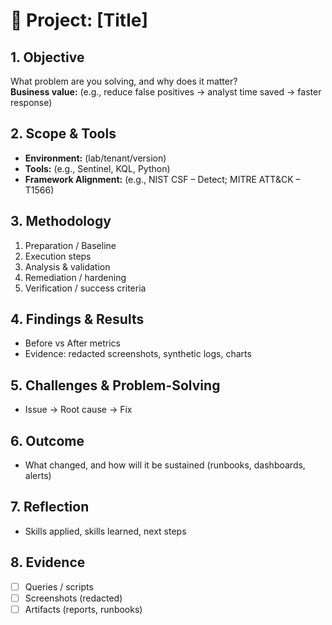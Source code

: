 # 📁 Project: [Title]

## 1. Objective
What problem are you solving, and why does it matter?  
**Business value:** (e.g., reduce false positives → analyst time saved → faster response)

## 2. Scope & Tools
- **Environment:** (lab/tenant/version)  
- **Tools:** (e.g., Sentinel, KQL, Python)  
- **Framework Alignment:** (e.g., NIST CSF – Detect; MITRE ATT&CK – T1566)

## 3. Methodology
1. Preparation / Baseline  
2. Execution steps  
3. Analysis & validation  
4. Remediation / hardening  
5. Verification / success criteria

## 4. Findings & Results
- Before vs After metrics  
- Evidence: redacted screenshots, synthetic logs, charts

## 5. Challenges & Problem-Solving
- Issue → Root cause → Fix

## 6. Outcome
- What changed, and how will it be sustained (runbooks, dashboards, alerts)

## 7. Reflection
- Skills applied, skills learned, next steps

## 8. Evidence
- [ ] Queries / scripts  
- [ ] Screenshots (redacted)  
- [ ] Artifacts (reports, runbooks)

